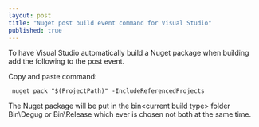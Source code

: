 ```yaml
---
layout: post
title: "Nuget post build event command for Visual Studio"
published: true
---
```


To have Visual Studio automatically build a Nuget package when building add the following to the post event.

Copy and paste command:
     
     nuget pack "$(ProjectPath)" -IncludeReferencedProjects
     
     
The Nuget package will be put in the bin\<current build type> folder 
Bin\Degug or Bin\Release which ever is chosen not both at the same time.

